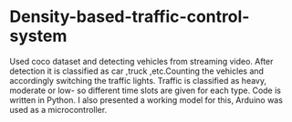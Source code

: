 # Density-based-traffic-control-system

Used coco dataset and detecting vehicles from streaming video. After detection it is classified as car ,truck ,etc.Counting the vehicles and accordingly switching the traffic lights.
Traffic is classified as heavy, moderate or low- so different time slots are given for each type. Code is written in Python. 
I also presented a working model for this, Arduino was used as a microcontroller. 
